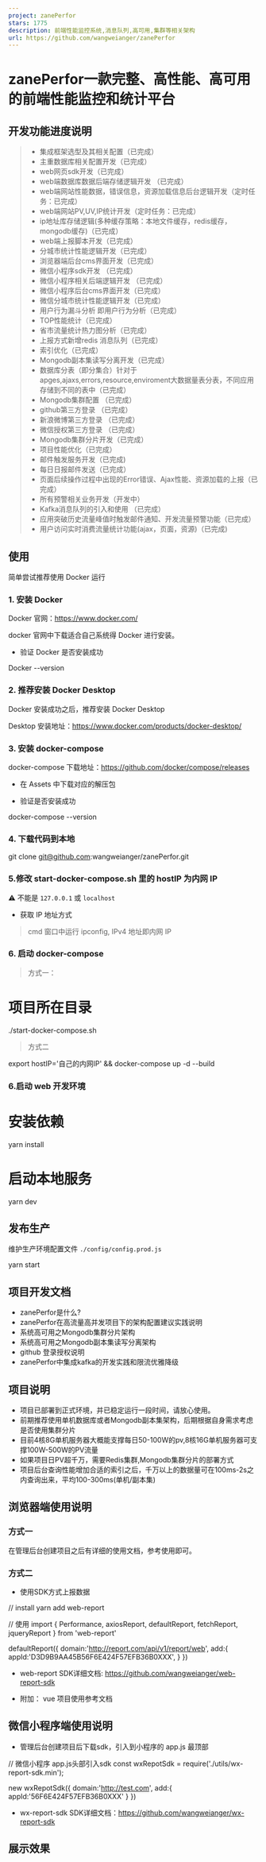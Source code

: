 ```yaml
---
project: zanePerfor
stars: 1775
description: 前端性能监控系统,消息队列,高可用,集群等相关架构
url: https://github.com/wangweianger/zanePerfor
---
```


zanePerfor一款完整、高性能、高可用的前端性能监控和统计平台
==================================

开发功能进度说明
--------

> -   集成框架选型及其相关配置（已完成）
> -   主重数据库相关配置开发（已完成）
> -   web网页sdk开发（已完成）
> -   web端数据库数据后端存储逻辑开发 （已完成）
> -   web端网站性能数据，错误信息，资源加载信息后台逻辑开发（定时任务：已完成）
> -   web端网站PV,UV,IP统计开发（定时任务：已完成）
> -   ip地址库存储逻辑(多种缓存策略：本地文件缓存，redis缓存，mongodb缓存)（已完成）
> -   web端上报脚本开发（已完成）
> -   分城市统计性能逻辑开发（已完成）
> -   浏览器端后台cms界面开发（已完成）
> -   微信小程序sdk开发 （已完成）
> -   微信小程序相关后端逻辑开发 （已完成）
> -   微信小程序后台cms界面开发（已完成）
> -   微信分城市统计性能逻辑开发（已完成）
> -   用户行为漏斗分析 即用户行为分析（已完成）
> -   TOP性能统计（已完成）
> -   省市流量统计热力图分析（已完成）
> -   上报方式新增redis 消息队列（已完成）
> -   索引优化（已完成）
> -   Mongodb副本集读写分离开发（已完成）
> -   数据库分表（即分集合）针对于apges,ajaxs,errors,resource,enviroment大数据量表分表，不同应用存储到不同的表中（已完成）
> -   Mongodb集群配置 （已完成）
> -   github第三方登录 （已完成）
> -   新浪微博第三方登录 （已完成）
> -   微信授权第三方登录 （已完成）
> -   Mongodb集群分片开发（已完成）
> -   项目性能优化（已完成）
> -   邮件触发服务开发（已完成)
> -   每日日报邮件发送（已完成）
> -   页面后续操作过程中出现的Error错误、Ajax性能、资源加载的上报（已完成）
> -   所有预警相关业务开发（开发中）
> -   Kafka消息队列的引入和使用 （已完成）
> -   应用突破历史流量峰值时触发邮件通知、开发流量预警功能（已完成）
> -   用户访问实时消费流量统计功能(ajax，页面，资源)（已完成)

使用
--

简单尝试推荐使用 Docker 运行

### 1\. 安装 Docker

Docker 官网：https://www.docker.com/

docker 官网中下载适合自己系统得 Docker 进行安装。

-   验证 Docker 是否安装成功

Docker \--version

### 2\. 推荐安装 Docker Desktop

Docker 安装成功之后，推荐安装 Docker Desktop

Desktop 安装地址：https://www.docker.com/products/docker-desktop/

### 3\. 安装 docker-compose

docker-compose 下载地址：https://github.com/docker/compose/releases

-   在 Assets 中下载对应的解压包
    
-   验证是否安装成功
    

docker\-compose \--version

### 4\. 下载代码到本地

git clone git@github.com:wangweianger/zanePerfor.git

### 5.修改 start-docker-compose.sh 里的 hostIP 为内网 IP

⚠️ 不能是 `127.0.0.1` 或 `localhost`

-   获取 IP 地址方式

> cmd 窗口中运行 ipconfig, IPv4 地址即内网 IP

### 6\. 启动 docker-compose

> 方式一：

# 项目所在目录
./start-docker-compose.sh

> 方式二

export hostIP='自己的内网IP' && docker-compose up -d --build

### 6.启动 web 开发环境

# 安装依赖
yarn install

# 启动本地服务
yarn dev

发布生产
----

维护生产环境配置文件 `./config/config.prod.js`

yarn start

项目开发文档
------

-   zanePerfor是什么?
-   zanePerfor在高流量高并发项目下的架构配置建议实践说明
-   系统高可用之Mongodb集群分片架构
-   系统高可用之Mongodb副本集读写分离架构
-   github 登录授权说明
-   zanePerfor中集成kafka的开发实践和限流优雅降级

项目说明
----

-   项目已部署到正式环境，并已稳定运行一段时间，请放心使用。
-   前期推荐使用单机数据库或者Mongodb副本集架构，后期根据自身需求考虑是否使用集群分片
-   目前4核8G单机服务器大概能支撑每日50-100W的pv,8核16G单机服务器可支撑100W-500W的PV流量
-   如果项目日PV超千万，需要Redis集群,Mongodb集群分片的部署方式
-   项目后台查询性能增加合适的索引之后，千万以上的数据量可在100ms-2s之内查询出来，平均100-300ms(单机/副本集)

浏览器端使用说明
--------

### 方式一

在管理后台创建项目之后有详细的使用文档，参考使用即可。

### 方式二

-   使用SDK方式上报数据

// install
yarn add web\-report

// 使用
import { Performance, axiosReport, defaultReport, fetchReport, jqueryReport } from 'web-report'

defaultReport({
    domain:'http://report.com/api/v1/report/web',
    add:{
        appId:'D3D9B9AA45B56F6E424F57EFB36B0XXX',
    }
})

-   web-report SDK详细文档: https://github.com/wangweianger/web-report-sdk
    
-   附加： vue 项目使用参考文档
    

微信小程序端使用说明
----------

-   管理后台创建项目后下载sdk，引入到小程序的 app.js 最顶部

// 微信小程序 app.js头部引入sdk
const wxRepotSdk \= require('./utils/wx-report-sdk.min');

new wxRepotSdk({
    domain:'http://test.com',
    add:{
        appId:'56F6E424F57EFB36B0XXX'
    }
})

-   wx-report-sdk SDK详细文档：https://github.com/wangweianger/wx-report-sdk

展示效果
----

